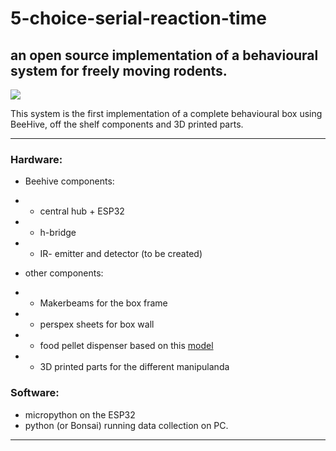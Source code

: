 # 5-choice-serial-reaction-time

## an open source implementation of a behavioural system for freely moving rodents.

  
![](media/box_sketch.png)
  



This system is the first implementation of a complete behavioural box using BeeHive, off the shelf components and 3D printed parts.
  
---
  
### Hardware:
- Beehive components:
- - central hub + ESP32
- - h-bridge
- - IR- emitter and detector (to be created)
  
- other components:
- - Makerbeams for the box frame
- - perspex sheets for box wall
- - food pellet dispenser based on this [model](https://open-ephys.atlassian.net/wiki/spaces/OEW/pages/79069188/Food+Pellet+Dispenser)
- - 3D printed parts for the different manipulanda
  
### Software:
- micropython on the ESP32
- python (or Bonsai) running data collection on PC.

--- 
